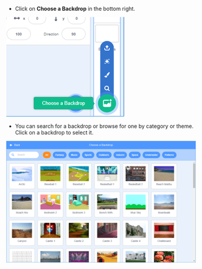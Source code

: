 + Click on **Choose a Backdrop** in the bottom right.

![スクリーンショット](images/stage-choose.png)

+ You can search for a backdrop or browse for one by category or theme. Click on a backdrop to select it.

![スクリーンショット](images/backdrop.png)